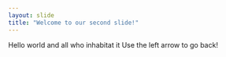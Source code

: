 ```yaml
---
layout: slide
title: "Welcome to our second slide!"
---
```

Hello world and all who inhabitat it
Use the left arrow to go back!
